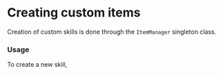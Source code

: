 # Creating custom items
Creation of custom skills is done through the `ItemManager` singleton class.

### Usage
To create a new skill, 
```cs

```